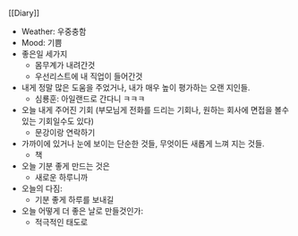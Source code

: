 [[Diary]]
- Weather: 우중충함
- Mood: 기쁨
- 좋은일 세가지
	- 몸무계가 내려간것
	- 우선리스트에 내 직업이 들어간것
- 내게 정말 많은 도움을 주었거나, 내가 매우 높이 평가하는 오랜 지인들.
	- 심룡훈: 아일랜드로 간다니 ㅋㅋㅋ
- 오늘 내게 주어진 기회 (부모님게 전화를 드리는 기회나, 원하는 회사에 면접을 볼수 있는 기회일수도 있다)
	- 문강이랑 연락하기
- 가까이에 있거나 눈에 보이는 단순한 것들, 무엇이든 새롭게 느껴 지는 것들.
	- 책
- 오늘 기분 좋게 만드는 것은
	- 새로운 하루니까
- 오늘의 다짐:
	- 기분 좋게 하루를 보내길
- 오늘 어떻게 더 좋은 날로 만들것인가:
	- 적극적인 태도로
